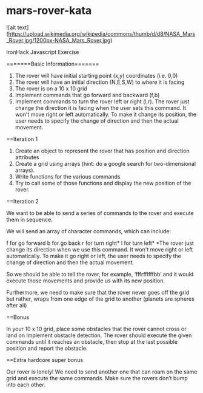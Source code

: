 # mars-rover-kata

![alt text] (https://upload.wikimedia.org/wikipedia/commons/thumb/d/d8/NASA_Mars_Rover.jpg/1200px-NASA_Mars_Rover.jpg)

IronHack Javascript Exercise


=======Basic Information=======

1) The rover will have initial starting point (x,y) coordinates (i.e. 0,0)
2) The rover will have an initial direction (N,E,S,W) to where it is facing
3) The rover is on a 10 x 10 grid
4) Implement commands that go forward and backward (f,b)
5) Implement commands to turn the rover left or right (l,r). The rover just change the direction it is facing when the user sets this command. It won't move right or left automatically. To make it change its position, the user needs to specify the change of direction and then the actual movement.


==Iteration 1

1) Create an object to represent the rover that has position and direction attributes
2) Create a grid using arrays (hint: do a google search for two-dimensional arrays).
3) Write functions for the various commands
4) Try to call some of those functions and display the new position of the rover.

==Iteration 2

We want to be able to send a series of commands to the rover and execute them in sequence.

We will send an array of character commands, which can include:

f for go forward
b for go back
r for turn right*
l for turn left*
*The rover just change its direction when we use this command. It won't move right or left automatically. To make it go right or left, the user needs to specify the change of direction and then the actual movement.

So we should be able to tell the rover, for example, ‘fffrfflfffbb’ and it would execute those movements and provide us with its new position.

Furthermore, we need to make sure that the rover never goes off the grid but rather, wraps from one edge of the grid to another (planets are spheres after all)

==Bonus

In your 10 x 10 grid, place some obstacles that the rover cannot cross or land on
Implement obstacle detection. The rover should execute the given commands until it reaches an obstacle, then stop at the last possible position and report the obstacle.


==Extra hardcore super bonus

Our rover is lonely! We need to send another one that can roam on the same grid and execute the same commands. Make sure the rovers don’t bump into each other.
